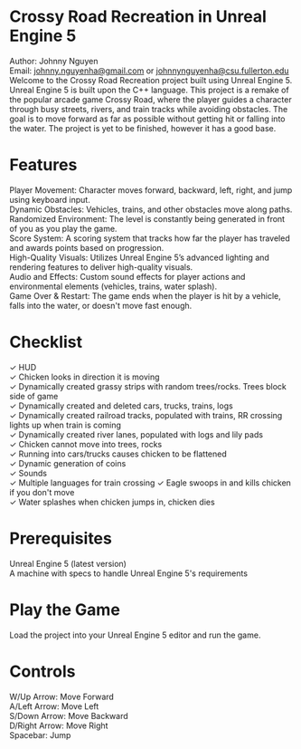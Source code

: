 # Crossy Road Recreation in Unreal Engine 5
Author: Johnny Nguyen  
Email: johnny.nguyenha@gmail.com or johnnynguyenha@csu.fullerton.edu  
Welcome to the Crossy Road Recreation project built using Unreal Engine 5. Unreal Engine 5 is built upon the C++ language. This project is a remake of the popular arcade game Crossy Road, where the player guides a character through busy streets, rivers, and train tracks while avoiding obstacles. The goal is to move forward as far as possible without getting hit or falling into the water. The project is yet to be finished, however it has a good base.

# Features
Player Movement: Character moves forward, backward, left, right, and jump using keyboard input.  
Dynamic Obstacles: Vehicles, trains, and other obstacles move along paths.  
Randomized Environment: The level is constantly being generated in front of you as you play the game.  
Score System: A scoring system that tracks how far the player has traveled and awards points based on progression.  
High-Quality Visuals: Utilizes Unreal Engine 5’s advanced lighting and rendering features to deliver high-quality visuals.  
Audio and Effects: Custom sound effects for player actions and environmental elements (vehicles, trains, water splash).  
Game Over & Restart: The game ends when the player is hit by a vehicle, falls into the water, or doesn't move fast enough.  

# Checklist
✓ HUD  
✓ Chicken looks in direction it is moving  
✓ Dynamically created grassy strips with random trees/rocks. Trees block side of game  
✓ Dynamically created and deleted cars, trucks, trains, logs  
✓ Dynamically created railroad tracks, populated with trains, RR crossing lights up when train is coming  
✓ Dynamically created river lanes, populated with logs and lily pads  
✓ Chicken cannot move into trees, rocks  
✓ Running into cars/trucks causes chicken to be flattened  
✓ Dynamic generation of coins  
✓ Sounds  
✓ Multiple languages for train crossing
✓ Eagle swoops in and kills chicken if you don't move  
✓ Water splashes when chicken jumps in, chicken dies  

# Prerequisites
Unreal Engine 5 (latest version)  
A machine with  specs to handle Unreal Engine 5's requirements  

# Play the Game
Load the project into your Unreal Engine 5 editor and run the game.

# Controls
W/Up Arrow: Move Forward  
A/Left Arrow: Move Left  
S/Down Arrow: Move Backward  
D/Right Arrow: Move Right  
Spacebar: Jump  
